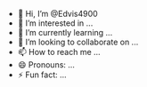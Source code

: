 - 👋 Hi, I’m @Edvis4900
- 👀 I’m interested in ...
- 🌱 I’m currently learning ...
- 💞️ I’m looking to collaborate on ...
- 📫 How
  to reach me ...
- 😄 Pronouns: ...
- ⚡ Fun fact: ...

<!---
Edvis4900/Edvis4900 is a ✨ special ✨ repository because its `README.md` (this file) appears on your GitHub profile.
You can click the Preview link to take a look at your changes.
--->
